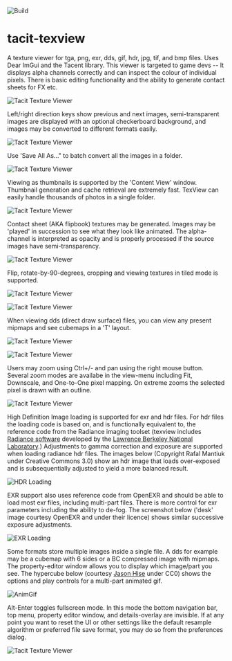 ![Build](https://github.com/bluescan/tacit-texview/workflows/Build/badge.svg)

# tacit-texview
A texture viewer for tga, png, exr, dds, gif, hdr, jpg, tif, and bmp files. Uses Dear ImGui and the Tacent library. This viewer is targeted to game devs -- It displays alpha channels correctly and can inspect the colour of individual pixels. There is basic editing functionality and the ability to generate contact sheets for FX etc.

![Tacit Texture Viewer](https://raw.githubusercontent.com/bluescan/tacit-texview/master/Screenshots/Screenshot_CopyColourAs.png)


Left/right direction keys show previous and next images, semi-transparent images are displayed with an optional checkerboard background, and images may be converted to different formats easily.

![Tacit Texture Viewer](https://raw.githubusercontent.com/bluescan/tacit-texview/master/Screenshots/Screenshot_SaveAs.png)


Use 'Save All As..." to batch convert all the images in a folder.

![Tacit Texture Viewer](https://raw.githubusercontent.com/bluescan/tacit-texview/master/Screenshots/Screenshot_BatchSaveAll.png)


Viewing as thumbnails is supported by the 'Content View' window. Thumbnail generation and cache retrieval are extremely fast. TexView can easily handle thousands of photos in a single folder.

![Tacit Texture Viewer](https://raw.githubusercontent.com/bluescan/tacit-texview/master/Screenshots/Screenshot_Thumbnails.png)


Contact sheet (AKA flipbook) textures may be generated. Images may be 'played' in succession to see what they look like animated. The alpha-channel is interpreted as opacity and is properly processed if the source images have semi-transparency.

![Tacit Texture Viewer](https://raw.githubusercontent.com/bluescan/tacit-texview/master/Screenshots/Screenshot_ContactSheet.png) 


Flip, rotate-by-90-degrees, cropping and viewing textures in tiled mode is supported.

![Tacit Texture Viewer](https://raw.githubusercontent.com/bluescan/tacit-texview/master/Screenshots/Screenshot_Crop.png)

![Tacit Texture Viewer](https://raw.githubusercontent.com/bluescan/tacit-texview/master/Screenshots/Screenshot_Tiled.png)


When viewing dds (direct draw surface) files, you can view any present mipmaps and see cubemaps in a 'T' layout.

![Tacit Texture Viewer](https://raw.githubusercontent.com/bluescan/tacit-texview/master/Screenshots/Screenshot_Cubemap.png)

![Tacit Texture Viewer](https://raw.githubusercontent.com/bluescan/tacit-texview/master/Screenshots/Screenshot_Mipmaps.png)


Users may zoom using Ctrl+/- and pan using the right mouse button. Several zoom modes are availabe in the view-menu including Fit, Downscale, and One-to-One pixel mapping. On extreme zooms the selected pixel is drawn with an outline.

![Tacit Texture Viewer](https://raw.githubusercontent.com/bluescan/tacit-texview/master/Screenshots/Screenshot_Zoom.png)


High Definition Image loading is supported for exr and hdr files. For hdr files the loading code is based on, and is functionally equivalent to, the reference code from the Radiance imaging toolset (texview includes [Radiance software](http://radsite.lbl.gov/) developed by the [Lawrence Berkeley National Laboratory](http://www.lbl.gov/).) Adjustments to gamma correction and exposure are supported when loading radiance hdr files. The images below (Copyright Rafal Mantiuk under Creative Commons 3.0) show an hdr image that loads over-exposed and is subsequentially adjusted to yield a more balanced result.

![HDR Loading](https://raw.githubusercontent.com/bluescan/tacit-texview/master/Screenshots/Screenshot_HDR.png)


EXR support also uses reference code from OpenEXR and should be able to load most exr files, including multi-part files. There is more control for exr parameters including the ability to de-fog. The screenshot below ('desk' image courtesy OpenEXR and under their licence) shows similar successive exposure adjustments.

![EXR Loading](https://raw.githubusercontent.com/bluescan/tacit-texview/master/Screenshots/Screenshot_EXR.png)


Some formats store multiple images inside a single file. A dds for example may be a cubemap with 6 sides or a BC compressed image with mipmaps. The property-editor window allows you to display which image/part you see. The hypercube below (courtesy [Jason Hise](https://blog.wikimedia.org/2016/09/22/math-gifs/) under CC0) shows the options and play controls for a multi-part animated gif.

![AnimGif](https://raw.githubusercontent.com/bluescan/tacit-texview/master/Screenshots/Screenshot_Anim.png)


Alt-Enter toggles fullscreen mode. In this mode the bottom navigation bar, top menu, property editor window, and details-overlay are invisible. If at any point you want to reset the UI or other settings like the default resample algorithm or preferred file save format, you may do so from the preferences dialog.

![Tacit Texture Viewer](https://raw.githubusercontent.com/bluescan/tacit-texview/master/Screenshots/Screenshot_Prefs.png)

